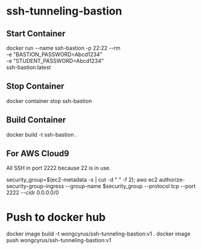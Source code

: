 # ssh-tunneling-bastion

## Start Container
docker run --name ssh-bastion -p 22:22 --rm \
    -e "BASTION_PASSWORD=Abcd1234" \
    -e "STUDENT_PASSWORD=Abcd1234" \
    ssh-bastion:latest

## Stop Container
docker container stop ssh-bastion

## Build Container
docker build -t ssh-bastion .


## For AWS Cloud9
All SSH in port 2222 because 22 is in use.

security_group=$(ec2-metadata -s | cut -d " " -f 2);
aws ec2 authorize-security-group-ingress --group-name $security_group --protocol tcp --port 2222 --cidr 0.0.0.0/0


# Push to docker hub
docker image build -t wongcyrus/ssh-tunneling-bastion:v1 .
docker image push wongcyrus/ssh-tunneling-bastion:v1